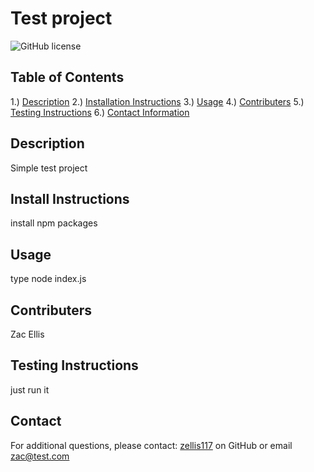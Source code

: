 # Test project
![GitHub license](https://img.shields.io/badge/license-MIT-blue.svg)

## Table of Contents
1.) [Description](#description)
2.) [Installation Instructions](#install)
3.) [Usage](#usage)
4.) [Contributers](#contributers)
5.) [Testing Instructions](#testing)
6.) [Contact Information](#contact)

<a name="description"></a>
## Description

Simple test project

<a name="install"></a>
## Install Instructions

install npm packages

<a name="usage"></a>
## Usage

type node index.js

<a name="contributers"></a>
## Contributers

Zac Ellis

<a name="testing"></a>
## Testing Instructions

just run it

<a name="contact"></a>
## Contact

For additional questions, please contact: <a href=https://github.com/undefined>zellis117</a> on GitHub or email zac@test.com

